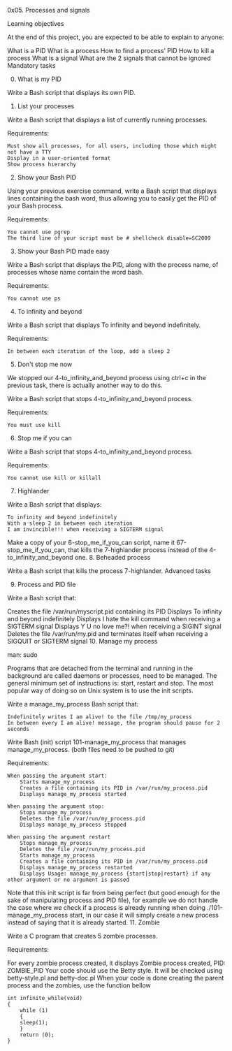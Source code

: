 0x05. Processes and signals

Learning objectives

At the end of this project, you are expected to be able to explain to anyone:

What is a PID
What is a process
How to find a process’ PID
How to kill a process
What is a signal
What are the 2 signals that cannot be ignored
Mandatory tasks

0. What is my PID

Write a Bash script that displays its own PID.
1. List your processes

Write a Bash script that displays a list of currently running processes.

Requirements:

	Must show all processes, for all users, including those which might not have a TTY
	Display in a user-oriented format
	Show process hierarchy
2. Show your Bash PID

Using your previous exercise command, write a Bash script that displays lines containing the bash word, thus allowing you to easily get the PID of your Bash process.

Requirements:

	You cannot use pgrep
	The third line of your script must be # shellcheck disable=SC2009
3. Show your Bash PID made easy

Write a Bash script that displays the PID, along with the process name, of processes whose name contain the word bash.

Requirements:

	You cannot use ps
4. To infinity and beyond

Write a Bash script that displays To infinity and beyond indefinitely.

Requirements:

	In between each iteration of the loop, add a sleep 2
5. Don't stop me now

We stopped our 4-to_infinity_and_beyond process using ctrl+c in the previous task, there is actually another way to do this.

Write a Bash script that stops 4-to_infinity_and_beyond process.

Requirements:

	You must use kill
6. Stop me if you can

Write a Bash script that stops 4-to_infinity_and_beyond process.

Requirements:

	You cannot use kill or killall
7. Highlander

Write a Bash script that displays:

	To infinity and beyond indefinitely
	With a sleep 2 in between each iteration
	I am invincible!!! when receiving a SIGTERM signal

Make a copy of your 6-stop_me_if_you_can script, name it 67-stop_me_if_you_can, that kills the 7-highlander process instead of the 4-to_infinity_and_beyond one.
8. Beheaded process

Write a Bash script that kills the process 7-highlander.
Advanced tasks

9. Process and PID file

Write a Bash script that:

Creates the file /var/run/myscript.pid containing its PID
Displays To infinity and beyond indefinitely
Displays I hate the kill command when receiving a SIGTERM signal
Displays Y U no love me?! when receiving a SIGINT signal
Deletes the file /var/run/my.pid and terminates itself when receiving a SIGQUIT or SIGTERM signal
10. Manage my process

man: sudo

Programs that are detached from the terminal and running in the background are called daemons or processes, need to be managed. The general minimum set of instructions is: start, restart and stop. The most popular way of doing so on Unix system is to use the init scripts.

Write a manage_my_process Bash script that:

	Indefinitely writes I am alive! to the file /tmp/my_process
	In between every I am alive! message, the program should pause for 2 seconds

Write Bash (init) script 101-manage_my_process that manages manage_my_process. (both files need to be pushed to git)

Requirements:

	When passing the argument start:
		Starts manage_my_process
		Creates a file containing its PID in /var/run/my_process.pid
		Displays manage_my_process started

	When passing the argument stop:
		Stops manage_my_process
		Deletes the file /var/run/my_process.pid
		Displays manage_my_process stopped

	When passing the argument restart
		Stops manage_my_process
		Deletes the file /var/run/my_process.pid
		Starts manage_my_process
		Creates a file containing its PID in /var/run/my_process.pid
		Displays manage_my_process restarted
		Displays Usage: manage_my_process {start|stop|restart} if any other argument or no argument is passed

Note that this init script is far from being perfect (but good enough for the sake of manipulating process and PID file), for example we do not handle the case where we check if a process is already running when doing ./101-manage_my_process start, in our case it will simply create a new process instead of saying that it is already started.
11. Zombie

Write a C program that creates 5 zombie processes.

Requirements:

For every zombie process created, it displays Zombie process created, PID: ZOMBIE_PID
Your code should use the Betty style. It will be checked using betty-style.pl and betty-doc.pl
When your code is done creating the parent process and the zombies, use the function bellow

	int infinite_while(void)
	{
	    while (1)
	    {
		sleep(1);
	    }
	    return (0);
	}
